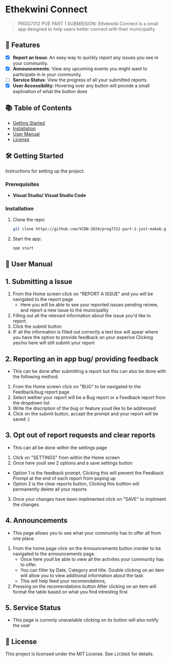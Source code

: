 # Ethekwini Connect

> PROG7312 POE PART 1 SUBMISSION:
> Ethekwibi Connect is a small app designed to help users better connect with their municipality

## 🚀 Features

- [x] **Report an Issue**: An easy way to quickly report any issues you see in your community.
- [x] **Announcements**: View any upcoming events you might want to participate in in your community.
- [ ] **Service Status**: View the progress of all your submitted reports.
- [x] **User Accessibility**: Hovering over any button will provide a small explination of what the button does

## 📚 Table of Contents

- [Getting Started](#getting-started)
- [Installation](#installation)
- [User Manual](#usermanual)
- [License](#license)


## 🛠️ Getting Started

Instructions for setting up the project.

### Prerequisites
- **Visual Studio/ Visual Studio Code**

### Installation
1. Clone the repo:
    ```bash
    git clone https://github.com/VCDN-2024/prog7312-part-1-just-makab.git
    ```
2. Start the app:
    ```bash
    npm start
    ```

## 📙 User Manual
## 1. Submitting a Issue

1. From the Home screen click on "REPORT A ISSUE" and you will be navigated to the report page
   - Here you will be able to see your reported issues pending reivew, and report a new issue to the municipaltiy
2. Filling out all the relevant information about the issue you'd like to report.
3. Click the submit button
4. IF all the information is filled out correctly a text box will apear where you have the option to provide feedback on your experice
   Clicking yes/no here will still submit your report

## 2. Reporting an in app bug/ providing feedback
- This can be done after submitting a report but this can also be done with the following method:

1. From the Home screen click on "BUG" to be navigated to the Feedback/bug report page
2. Select wether your report will be a Bug report or a Feedback report from the dropdown list
3. Write the discription of the bug or feature youd like to be addressed
4. Click on the submit button, accept the prompt and your report will be saved :)

## 3. Opt out of report requests and clear reports
- This can all be done within the settings page
  
1. Click on "SETTINGS" from within the Home screen
2. Once here youll see 2 options and a save settings button
  - Option 1 is the feedback prompt, Clicking this will prevent the Feedback Prompt at the end of each report from poping up
  - Option 2 is the clear reports button, Clicking this buttton will permanently delete all your reports
3. Once your changes have been implimented click on "SAVE" to impliment the changes

## 4. Announcements
- This page allows you to see what your community has to offer all from one place.
1. From the home page click on the Announcements button inorder to be navigated to the announcements page.
   -  Once here youll be able to view all the activites your community has to offer.
   -  You can filter by Date, Category and title. Double clicking on an item will allow you to view additional information about the task
   -  This will help feed your recomendations,
2. Pressing on the recomendations button After clicking on an item will format the table based on what you find intresting first

  
## 5. Service Status
- This page is currenly unavailable clicking on its button will also notify the user 

## 📄 License

This project is licensed under the MIT License. See `LICENSE` for details.



